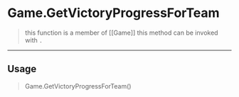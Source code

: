 # Game.GetVictoryProgressForTeam
> this function is a member of [[Game]]
> this method can be invoked with `.`
-----
## Usage
> Game.GetVictoryProgressForTeam()

